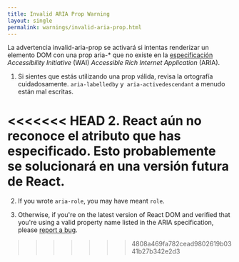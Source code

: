 ```yaml
---
title: Invalid ARIA Prop Warning
layout: single
permalink: warnings/invalid-aria-prop.html
---
```


La advertencia invalid-aria-prop se activará si intentas renderizar un elemento DOM con una prop aria-* que no existe en la [especificación](https://www.w3.org/TR/wai-aria-1.1/#states_and_properties) *Accessibility Initiative* (WAI) *Accessible Rich Internet Application* (ARIA).

1. Si sientes que estás utilizando una prop válida, revisa la ortografía cuidadosamente. `aria-labelledby` y` aria-activedescendant` a menudo están mal escritas.

<<<<<<< HEAD
2. React aún no reconoce el atributo que has especificado. Esto probablemente se solucionará en una versión futura de React.
=======
2. If you wrote `aria-role`, you may have meant `role`.

3. Otherwise, if you're on the latest version of React DOM and verified that you're using a valid property name listed in the ARIA specification, please [report a bug](https://github.com/facebook/react/issues/new/choose).
>>>>>>> 4808a469fa782cead9802619b0341b27b342e2d3
